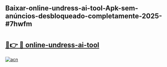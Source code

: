 ## Baixar-online-undress-ai-tool-Apk-sem-anúncios-desbloqueado-completamente-2025-#7hwfm

# <h2><a href="https://ainizakaria.my?title=online-undress-ai-tool&ref=20M">🔗👉 🔴 online-undress-ai-tool</a></h2>

[![acn](https://github.com/user-attachments/assets/0f9c940e-d8b0-45ae-aac7-cd30a18b3e1c)](https://ainizakaria.my?title=online-undress-ai-tool&ref=20M)

